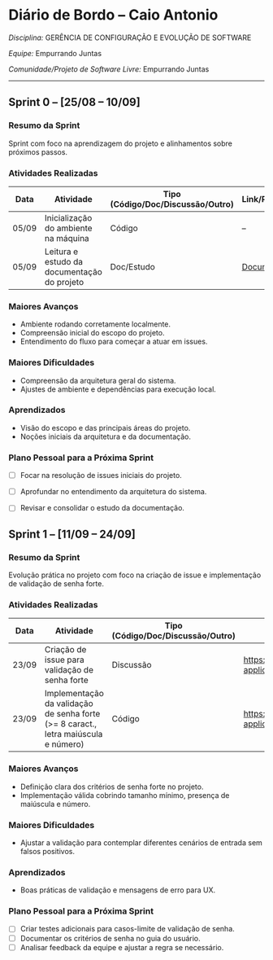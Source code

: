 # Diário de Bordo – Caio Antonio

*Disciplina:* GERÊNCIA DE CONFIGURAÇÃO E EVOLUÇÃO DE SOFTWARE

*Equipe:* Empurrando Juntas

*Comunidade/Projeto de Software Livre:* Empurrando Juntas

---

## Sprint 0 – [25/08 – 10/09]

### Resumo da Sprint

Sprint com foco na aprendizagem do projeto e alinhamentos sobre próximos passos.

### Atividades Realizadas

| Data  | Atividade                                 | Tipo (Código/Doc/Discussão/Outro) | Link/Referência                                                                              | Status    |
|-------|-------------------------------------------|-----------------------------------|----------------------------------------------------------------------------------------------|-----------|
| 05/09 | Inicialização do ambiente na máquina      | Código                            | –                                                                                            | Concluído |
| 05/09 | Leitura e estudo da documentação do projeto | Doc/Estudo                        | [Documentação](https://gitlab.com/gces-ej/ej-application/-/tree/develop/docs?ref_type=heads) | Concluído |

### Maiores Avanços

- Ambiente rodando corretamente localmente.
- Compreensão inicial do escopo do projeto.
- Entendimento do fluxo para começar a atuar em issues.

### Maiores Dificuldades

- Compreensão da arquitetura geral do sistema.
- Ajustes de ambiente e dependências para execução local.

### Aprendizados

- Visão do escopo e das principais áreas do projeto.
- Noções iniciais da arquitetura e da documentação.

### Plano Pessoal para a Próxima Sprint

- [ ] Focar na resolução de issues iniciais do projeto.
- [ ] Aprofundar no entendimento da arquitetura do sistema.
- [ ] Revisar e consolidar o estudo da documentação.



## Sprint 1 – [11/09 – 24/09]

### Resumo da Sprint

Evolução prática no projeto com foco na criação de issue e implementação de validação de senha forte.

### Atividades Realizadas

| Data  | Atividade                                                                 | Tipo (Código/Doc/Discussão/Outro) | Link/Referência | Status    |
|-------|---------------------------------------------------------------------------|-----------------------------------|-----------------|-----------|
| 23/09 | Criação de issue para validação de senha forte                            | Discussão                         | https://gitlab.com/gces-ej/ej-application/-/issues/47               | Concluído |
| 23/09 | Implementação da validação de senha forte (>= 8 caract., letra maiúscula e número) | Código                            | https://gitlab.com/gces-ej/ej-application/-/merge_requests/27               | Concluído |

### Maiores Avanços

- Definição clara dos critérios de senha forte no projeto.
- Implementação válida cobrindo tamanho mínimo, presença de maiúscula e número.

### Maiores Dificuldades

- Ajustar a validação para contemplar diferentes cenários de entrada sem falsos positivos.

### Aprendizados

- Boas práticas de validação e mensagens de erro para UX.

### Plano Pessoal para a Próxima Sprint

- [ ] Criar testes adicionais para casos-limite de validação de senha.
- [ ] Documentar os critérios de senha no guia do usuário.
- [ ] Analisar feedback da equipe e ajustar a regra se necessário.
